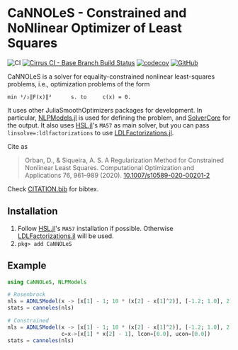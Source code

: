 # CaNNOLeS - Constrained and NoNlinear Optimizer of Least Squares

![CI](https://github.com/JuliaSmoothOptimizers/CaNNOLeS.jl/workflows/CI/badge.svg?branch=master)
[![Cirrus CI - Base Branch Build Status](https://img.shields.io/cirrus/github/JuliaSmoothOptimizers/CaNNOLeS.jl?logo=Cirrus%20CI)](https://cirrus-ci.com/github/JuliaSmoothOptimizers/CaNNOLeS.jl)
[![codecov](https://codecov.io/gh/JuliaSmoothOptimizers/CaNNOLeS.jl/branch/master/graph/badge.svg)](https://codecov.io/gh/JuliaSmoothOptimizers/CaNNOLeS.jl)
[![GitHub](https://img.shields.io/github/release/JuliaSmoothOptimizers/CaNNOLeS.svg?style=flat-square)](https://github.com/JuliaSmoothOptimizers/CaNNOLeS/releases)

CaNNOLeS is a solver for equality-constrained nonlinear least-squares problems, i.e.,
optimization problems of the form

    min ¹/₂‖F(x)‖²      s. to     c(x) = 0.

It uses other JuliaSmoothOptimizers packages for development.
In particular, [NLPModels.jl](https://github.com/JuliaSmoothOptimizers/NLPModels.jl) is used for defining the problem, and [SolverCore](https://github.com/JuliaSmoothOptimizers/SolverCore.jl) for the output.
It also uses [HSL.jl](https://github.com/JuliaSmoothOptimizers/HSL.jl)'s `MA57` as main solver, but you can pass `linsolve=:ldlfactorizations` to use [LDLFactorizations.jl](https://github.com/JuliaSmoothOptimizers/LDLFactorizations.jl).

Cite as

> Orban, D., & Siqueira, A. S.
> A Regularization Method for Constrained Nonlinear Least Squares.
> Computational Optimization and Applications 76, 961–989 (2020).
> [10.1007/s10589-020-00201-2](https://doi.org/10.1007/s10589-020-00201-2)

Check [CITATION.bib](CITATION.bib) for bibtex.

## Installation

1. Follow [HSL.jl](https://github.com/JuliaSmoothOptimizers/HSL.jl)'s `MA57` installation if possible. Otherwise [LDLFactorizations.jl](https://github.com/JuliaSmoothOptimizers/LDLFactorizations.jl) will be used.
2. `pkg> add CaNNOLeS`

## Example

```julia
using CaNNOLeS, NLPModels

# Rosenbrock
nls = ADNLSModel(x -> [x[1] - 1; 10 * (x[2] - x[1]^2)], [-1.2; 1.0], 2)
stats = cannoles(nls)

# Constrained
nls = ADNLSModel(x -> [x[1] - 1; 10 * (x[2] - x[1]^2)], [-1.2; 1.0], 2
                 c=x->[x[1] * x[2] - 1], lcon=[0.0], ucon=[0.0])
stats = cannoles(nls)
```
